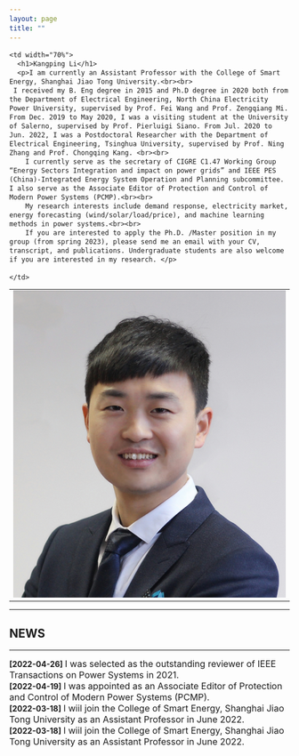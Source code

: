 ```yaml
---
layout: page
title: ""
---
```


<table border="0" style="overflow:hidden">
    <td width="30%" valign="TOP">  
        <img src="/zhengjianzhao.jpg" width="100%">   
       </td>
    
    <td width="70%">
      <h1>Kangping Li</h1>
      <p>I am currently an Assistant Professor with the College of Smart Energy, Shanghai Jiao Tong University.<br><br>
     I received my B. Eng degree in 2015 and Ph.D degree in 2020 both from the Department of Electrical Engineering, North China Electricity Power University, supervised by Prof. Fei Wang and Prof. Zengqiang Mi. From Dec. 2019 to May 2020, I was a visiting student at the University of Salerno, supervised by Prof. Pierluigi Siano. From Jul. 2020 to Jun. 2022, I was a Postdoctoral Researcher with the Department of Electrical Engineering, Tsinghua University, supervised by Prof. Ning Zhang and Prof. Chongqing Kang. <br><br>
        I currently serve as the secretary of CIGRE C1.47 Working Group “Energy Sectors Integration and impact on power grids” and IEEE PES (China)-Integrated Energy System Operation and Planning subcommittee. I also serve as the Associate Editor of Protection and Control of Modern Power Systems (PCMP).<br><br>
        My research interests include demand response, electricity market, energy forecasting (wind/solar/load/price), and machine learning methods in power systems.<br><br>
        If you are interested to apply the Ph.D. /Master position in my group (from spring 2023), please send me an email with your CV, transcript, and publications. Undergraduate students are also welcome if you are interested in my research. </p>
      
    </td>
    
</table>

---
## NEWS
---
**\[2022\-04\-26\]** <font size=3>I was selected as the outstanding reviewer of IEEE Transactions on Power Systems in 2021. </font>
<br>
**\[2022\-04\-19\]** <font size=3>I was appointed as an Associate Editor of Protection and Control of Modern Power Systems (PCMP). </font>
<br>
**\[2022\-03\-18\]** <font size=3>I wiil join the College of Smart Energy, Shanghai Jiao Tong University as an Assistant Professor in June 2022. </font>
<br> 
**\[2022\-03\-18\]** <font size=3>I wiil join the College of Smart Energy, Shanghai Jiao Tong University as an Assistant Professor in June 2022. </font>
<br> 
